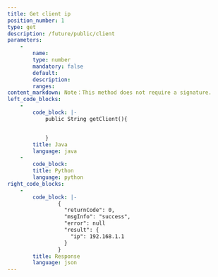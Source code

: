 ```yaml
---
title: Get client ip
position_number: 1
type: get
description: /future/public/client
parameters:
    -
        name:
        type: number
        mandatory: false
        default:
        description:
        ranges:
content_markdown: Note：This method does not require a signature.
left_code_blocks:
    -
        code_block: |-
            public String getClient(){


            }
        title: Java
        language: java
    -
        code_block:
        title: Python
        language: python
right_code_blocks:
    -
        code_block: |-
                {
                  "returnCode": 0,
                  "msgInfo": "success",
                  "error": null
                  "result": {
                    "ip": 192.168.1.1  
                  }
                }
        title: Response
        language: json
---
```

